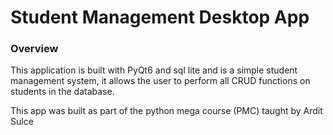 # Student Management Desktop App

### Overview
This application is built with PyQt6 and sql lite and is a simple student
management system, it allows the user to perform all CRUD functions on students 
in the database.

This app was built as part of the python mega course (PMC) taught by Ardit Sulce